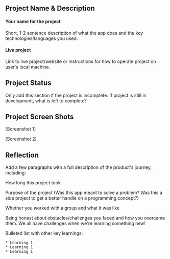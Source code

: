 ## Project Name & Description

#### Your name for the project

Short, 1-2 sentence description of what the app does and the key technologies/languages you used.

#### Live project

Link to live project/website or instructions for how to operate project on user's local machine.

## Project Status

Only add this section if the project is incomplete.  If project is still in development, what is left to complete?

## Project Screen Shots
[Screenshot 1]

[Screenshot 2]

## Reflection

Add a few paragraphs with a full description of the product's journey, including:

How long this project took

Purpose of the project (Was this app meant to solve a problem? Was this a side project to get a better handle on a programming concept?)

Whether you worked with a group and what it was like

Being honest about obstacles/challenges you faced and how you overcame them.  We all have challenges when we're learning something new!

Bulleted list with other key learnings:

    * Learning 1
    * Learning 1
    * Learning 1


